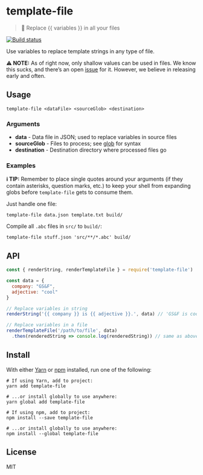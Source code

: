# template-file

> 🔀 Replace {{ variables }} in all your files

[![Build status](https://travis-ci.org/gsandf/template-file.svg?branch=master)](https://travis-ci.org/gsandf/template-file)

Use variables to replace template strings in any type of file.

**⚠️ NOTE:** As of right now, only shallow values can be used in files.  We know this sucks, and there’s an open [issue](https://github.com/gsandf/template-file/issues/1) for it.  However, we believe in releasing early and often.

## Usage

```shell
template-file <dataFile> <sourceGlob> <destination>
```

### Arguments

- **data** - Data file in JSON; used to replace variables in source files
- **sourceGlob** - Files to process; see [glob](https://npmjs.com/glob) for syntax
- **destination** - Destination directory where processed files go

### Examples

**ℹ️ TIP:** Remember to place single quotes around your arguments (if they contain asterisks, question marks, etc.) to keep your shell from expanding globs before `template-file` gets to consume them.

Just handle one file:

```shell
template-file data.json template.txt build/
```

Compile all `.abc` files in `src/` to `build/`:

```shell
template-file stuff.json 'src/**/*.abc' build/
```

## API

```js
const { renderString, renderTemplateFile } = require('template-file')

const data = {
  company: "GS&F",
  adjective: "cool"
}

// Replace variables in string
renderString('{{ company }} is {{ adjective }}.', data) // 'GS&F is cool.'

// Replace variables in a file
renderTemplateFile('/path/to/file', data)
  .then(renderedString => console.log(renderedString)) // same as above, but from file
```

## Install

With either [Yarn](https://yarnpkg.com/) or [npm](https://npmjs.org/) installed, run one of the following:

```shell
# If using Yarn, add to project:
yarn add template-file

# ...or install globally to use anywhere:
yarn global add template-file

# If using npm, add to project:
npm install --save template-file

# ...or install globally to use anywhere:
npm install --global template-file
```

## License

MIT
